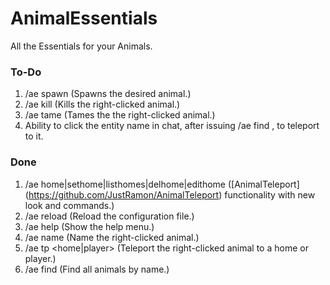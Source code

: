 # AnimalEssentials
All the Essentials for your Animals.

### To-Do

1. /ae spawn <animal> <easy nbt> (Spawns the desired animal.)
2. /ae kill (Kills the right-clicked animal.)
3. /ae tame (Tames the the right-clicked animal.)
4. Ability to click the entity name in chat, after issuing /ae find <name>, to teleport to it.

### Done
1. /ae home|sethome|listhomes|delhome|edithome ([AnimalTeleport] (https://github.com/JustRamon/AnimalTeleport) functionality with new look and commands.)
2. /ae reload (Reload the configuration file.)
3. /ae help (Show the help menu.)
4. /ae name <name> (Name the right-clicked animal.)
5. /ae tp <home|player> (Teleport the right-clicked animal to a home or player.)
6. /ae find <name> (Find all animals by name.)
